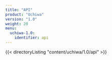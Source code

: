 ```yaml
---
title: "API"
product: "Uchiwa"
version: "1.0"
weight: 20
menu: 
  uchiwa-1.0:
    identifier: api
---
```


{{< directoryListing "content/uchiwa/1.0/api" >}}
